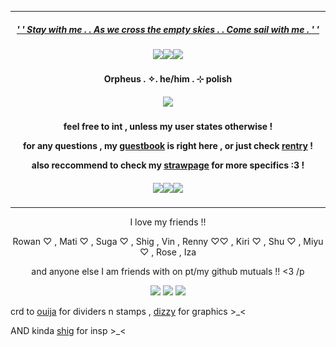 ***
<h5 align="center">
  
[' ' Stay with me . . As we cross the empty skies . . Come sail with me . ' '](https://open.spotify.com/track/4FEr6dIdH6EqLKR0jB560J?si=0b0166967c964821)
<h5 align="center">
<img src="https://ouija.crd.co/assets/images/gallery04/ff598c17.png?v=b8c53f22"/><img src="https://ouija.crd.co/assets/images/gallery04/ff598c17.png?v=b8c53f22"/><img src="https://ouija.crd.co/assets/images/gallery04/ff598c17.png?v=b8c53f22"/>
</h5>  

<h4 align="center">
Orpheus . ✧. he/him . ⊹ polish
</h4> 
<h5 align="center">
<img src="https://64.media.tumblr.com/57992f925b7ca6ce38f09e67a57c0629/f57053bd54adfef8-50/s500x750/84ae9b94e89f0c4cc05a52bc5acac65381997575.gifv"/>
</h5>  
<h4 align="center">

feel free to int , unless my user states otherwise !

for any questions , my [guestbook](https://ovrpheus.123guestbook.com/) is right here , or just check [rentry](https://rentry.co/biilian) !

also reccommend to check my [strawpage](https://wipyay.straw.page/) for more specifics :3 !
</h4> 

<h5 align="center">
<img src="https://ouija.crd.co/assets/images/gallery04/ff598c17.png?v=b8c53f22"/><img src="https://ouija.crd.co/assets/images/gallery04/ff598c17.png?v=b8c53f22"/><img src="https://ouija.crd.co/assets/images/gallery04/ff598c17.png?v=b8c53f22"/>
</h5>  

***
<p align = "center">
I love my friends !!
<p>
<p align = "center">
Rowan ♡ , Mati ♡ , Suga ♡ , Shig , Vin , Renny ♡♡ , Kiri ♡ , Shu ♡ , Miyu ♡ , Rose , Iza 
<p>
<p align = "center">
and anyone else I am friends with on pt/my github mutuals !! <3 /p
<p>
<p align ="center">
<img src="https://ouija.crd.co/assets/images/gallery21/45b8bc15.png?v=b8c53f22"/> <img src="https://ouija.crd.co/assets/images/gallery21/c9a8d472.gif?v=b8c53f22"/> <img src="https://ouija.crd.co/assets/images/gallery21/45b8bc15.png?v=b8c53f22"/>
</p>

crd to [ouija](https://ouija.crd.co/#) for dividers n stamps , [dizzy](https://www.tumblr.com/dizzy-lights) for graphics >_<

AND kinda [shig](https://github.com/neuvilIette) for insp >_<
